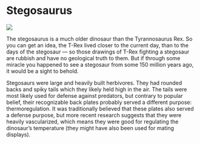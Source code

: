 # Stegosaurus

![](https://cdn.zmescience.com/wp-content/uploads/2020/02/stegosaurus-3129447_1280.png)

The stegosaurus is a much older dinosaur than the Tyrannosaurus Rex. So you can get an idea, the T-Rex lived closer to the current day, than to the days of the stegosaur — so those drawings of T-Rex fighting a stegosaur are rubbish and have no geological truth to them. But if through some miracle you happened to see a stegosaur from some 150 million years ago, it would be a sight to behold.

Stegosaurs were large and heavily built herbivores. They had rounded backs and spiky tails which they likely held high in the air. The tails were most likely used for defense against predators, but contrary to popular belief, their recognizable back plates probably served a different purpose: thermoregulation. It was traditionally believed that these plates also served a defense purpose, but more recent research suggests that they were heavily vascularized, which means they were good for regulating the dinosaur’s temperature (they might have also been used for mating displays).